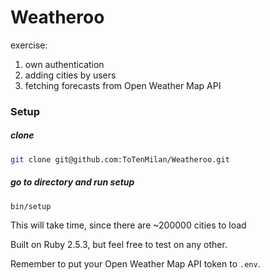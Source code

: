 # Weatheroo

exercise:

1. own authentication
2. adding cities by users
3. fetching forecasts from Open Weather Map API

### Setup

##### clone
```bash
git clone git@github.com:ToTenMilan/Weatheroo.git
```

##### go to directory and run setup
```
bin/setup
```

This will take time, since there are ~200000 cities to load

Built on Ruby 2.5.3, but feel free to test on any other.

Remember to put your Open Weather Map API token to `.env`.

